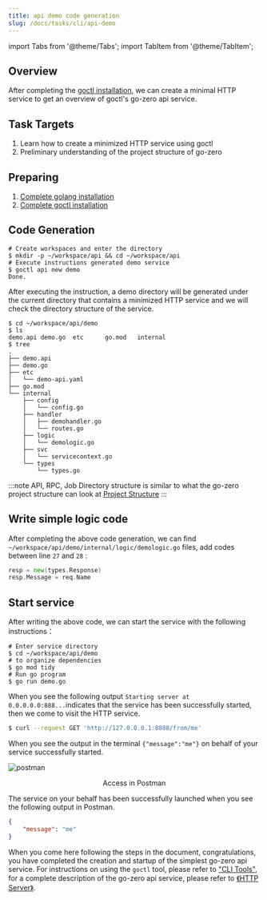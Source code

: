 ```yaml
---
title: api demo code generation
slug: /docs/tasks/cli/api-demo
---
```


import Tabs from '@theme/Tabs';
import TabItem from '@theme/TabItem';

## Overview

After completing the <a href="/docs/tasks/installation/goctl" target="_blank">goctl installation</a>, we can create a minimal HTTP service to get an overview of goctl's go-zero api service.

## Task Targets

1. Learn how to create a minimized HTTP service using goctl
1. Preliminary understanding of the project structure of go-zero

## Preparing

1. <a href="/docs/tasks" target="_blank">Complete golang installation</a>
1. <a href="/docs/tasks/installation/goctl" target="_blank">Complete goctl installation</a>

## Code Generation

```shell
# Create workspaces and enter the directory
$ mkdir -p ~/workspace/api && cd ~/workspace/api
# Execute instructions generated demo service
$ goctl api new demo
Done.
```

After executing the instruction, a demo directory will be generated under the current directory that contains a minimized HTTP service and we will check the directory structure of the service.

```shell
$ cd ~/workspace/api/demo
$ ls
demo.api demo.go  etc      go.mod   internal
$ tree
.
├── demo.api
├── demo.go
├── etc
│   └── demo-api.yaml
├── go.mod
└── internal
    ├── config
    │   └── config.go
    ├── handler
    │   ├── demohandler.go
    │   └── routes.go
    ├── logic
    │   └── demologic.go
    ├── svc
    │   └── servicecontext.go
    └── types
        └── types.go
```

:::note
API, RPC, Job Directory structure is similar to what the go-zero project structure can look at <a href="/docs/concepts/layout">Project Structure</a>
:::

## Write simple logic code

After completing the above code generation, we can find `~/workspace/api/demo/internal/logic/demologic.go` files, add codes between line `27` and `28`  :

```go
resp = new(types.Response)
resp.Message = req.Name
```

## Start service

After writing the above code, we can start the service with the following instructions：

```shell
# Enter service directory
$ cd ~/workspace/api/demo
# to organize dependencies
$ go mod tidy
# Run go program
$ go run demo.go
```

When you see the following output `Starting server at 0.0.0.0.0:888...`indicates that the service has been successfully started, then we come to visit the HTTP service.

<Tabs>
<TabItem value="terminal" label="Access in terminal" default>

```bash
$ curl --request GET 'http://127.0.0.0.1:8888/from/me'
``````

When you see the output in the terminal `{"message":"me"}` on behalf of your service successfully started.

</TabItem>

<TabItem value="postman" label="Access in Postman" default>

![postman](../../resource/tasks/cli/task-api-demo-postman.png)

<center> Access in Postman </center>

The service on your behalf has been successfully launched when you see the following output in Postman.

```json
{
    "message": "me"
}
```

</TabItem>
</Tabs>

When you come here following the steps in the document, congratulations, you have completed the creation and startup of the simplest go-zero api service. For instructions on using the `goctl` tool, please refer to <a href ="/docs/tutorials/cli/overview" target="_blank">"CLI Tools"</a>, for a complete description of the go-zero api service, please refer to <a href ="/docs/tutorials/http/server/configuration/service" target="_blank">《HTTP Server》</a>.
